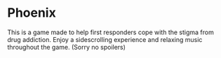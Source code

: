 # Phoenix

This is a game made to help first responders cope with the stigma from drug addiction.
Enjoy a sidescrolling experience and relaxing music throughout the game. (Sorry no spoilers)
